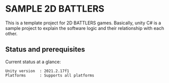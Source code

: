 # SAMPLE 2D BATTLERS
This is a template project for 2D BATTLERS games. Basically, unity C# is a sample project to explain the software logic and their relationship with each other.

## Status and prerequisites
Current status at a glance:
```
Unity version  : 2021.2.17f1
Platforms      : Supports all platforms
```
